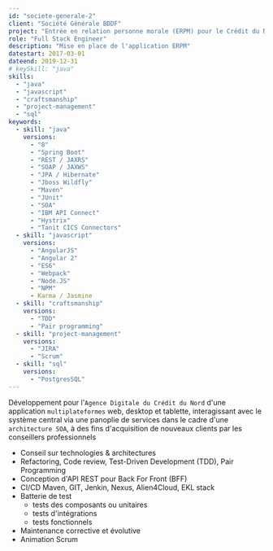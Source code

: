 ```yaml
---
id: "societe-generale-2"
client: "Société Générale BDDF"
project: "Entrée en relation personne morale (ERPM) pour le Crédit du Nord"
role: "Full Stack Engineer"
description: "Mise en place de l'application ERPM"
datestart: 2017-03-01
dateend: 2019-12-31
# keySkill: "java"
skills:
  - "java"
  - "javascript"
  - "craftsmanship"
  - "project-management"
  - "sql"
keywords:
  - skill: "java"
    versions:
      - "8"
      - "Spring Boot"
      - "REST / JAXRS"
      - "SOAP / JAXWS"
      - "JPA / Hibernate"
      - "Jboss Wildfly"
      - "Maven"
      - "JUnit"
      - "SOA"
      - "IBM API Connect"
      - "Hystrix"
      - "Tanit CICS Connectors"
  - skill: "javascript"
    versions:
      - "AngularJS"
      - "Angular 2"
      - "ES6"
      - "Webpack"
      - "Node.JS"
      - "NPM"
      - Karma / Jasmine
  - skill: "craftsmanship"
    versions:
      - "TDD"
      - "Pair programming"
  - skill: "project-management"
    versions:
      - "JIRA"
      - "Scrum"
  - skill: "sql"
    versions:
      - "PostgresSQL"
---
```


Développement pour l'`Agence Digitale du Crédit du Nord` d'une application `multiplateformes` web, desktop et tablette, interagissant avec le système central via une panoplie de services dans le cadre d'une `architecture SOA`,
 à des fins d'acquisition de nouveaux clients par les conseillers professionnels
- Conseil sur technologies & architectures 
- Refactoring, Code review, Test-Driven Development (TDD), Pair Programming
- Conception d'API REST pour Back For Front (BFF)
- CI/CD Maven, GIT, Jenkin, Nexus, Alien4Cloud, EKL stack
- Batterie de test 
    - tests des composants ou unitaires
    - tests d'intégrations
    - tests fonctionnels
- Maintenance corrective et évolutive
- Animation Scrum
